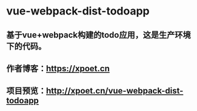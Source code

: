 # vue-webpack-dist-todoapp
## 基于vue+webpack构建的todo应用，这是生产环境下的代码。
## 作者博客：https://xpoet.cn
## 项目预览：http://xpoet.cn/vue-webpack-dist-todoapp
